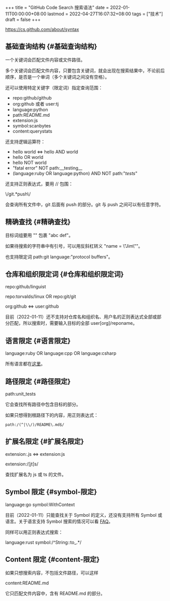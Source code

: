 +++
title = "GitHub Code Search 搜索语法"
date = 2022-01-11T00:00:00+08:00
lastmod = 2022-04-27T16:07:32+08:00
tags = ["技术"]
draft = false
+++

<https://cs.github.com/about/syntax>

## 基础查询结构 {#基础查询结构}

一个关键词会匹配文件内容或文件路径。

多个关键词会匹配文件内容，只要包含关键词，就会出现在搜索结果中，不论前后顺序，是否是一个单词（多个关键词之间没有空格）。

还可以使用特定关键字（限定词）指定查询范围：

- repo:github/github
- org:github 或者 user:tj
- language:python
- path:README.md
- extension:js
- symbol:scanbytes
- content:querystats

还支持逻辑运算符：

- hello world &lt;=&gt; hello AND world
- hello OR world
- hello NOT world
- "fatal error" NOT path:\_\_testing\_\_
- (language:ruby OR language:python) AND NOT path:"_tests_"

还支持正则表达式，要用 // 包围：

\\/git.\*push\\/

会查询所有文件中，git 后面有 push 的部分。git 与 push 之间可以有任意字符。

## 精确查找 {#精确查找}

目标词组要用 "" 包裹 "abc def"。

如果待搜索的字符串中有引号，可以用反斜杠转义 "name = \\"Jim\\""。

也支持限定词 path:git language:"protocol buffers"。

## 仓库和组织限定词 {#仓库和组织限定词}

repo:github/linguist

repo:torvalds/linux OR repo:git/git

org:github &lt;=&gt; user:github

目前（2022-01-11）还不支持对仓库名和组织名、用户名的正则表达式全部或部分匹配，所以搜索时，需要输入目标的全部 user[org]/reponame。

## 语言限定 {#语言限定}

language:ruby OR language:cpp OR language:csharp

所有语言都在[这里](https://github.com/github/linguist/blob/master/lib/linguist/languages.yml)。

## 路径限定 {#路径限定}

path:unit_tests

它会查找所有路径中包含目标的部分。

如果只想得到根路径下的内容，用正则表达式：

```text
path:/(^|\\/)/README\.md$/
```

## 扩展名限定 {#扩展名限定}

extension:.js &lt;=&gt; extension:js

extension:/[jt]s/

查找扩展名为 js 或 ts 的文件。

## Symbol 限定 {#symbol-限定}

language:go symbol:WithContext

目前（2022-01-11）只能查找关于 Symbol 的定义，还没有支持所有 Symbol 或语言。关于语言支持 Symbol 搜索的情况可以看 [FAQ](https://cs.github.com/about/faq#languages)。

同样可以用正则表达式搜索：

language:rust symbol:/^String::to\_.\*/

## Content 限定 {#content-限定}

如果只想搜索内容，不包括文件路径，可以这样

content:README.md

它只匹配文件内容中，含有 README.md 的部分。
